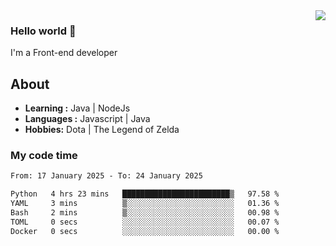 <img align='right' src="https://github-readme-stats.vercel.app/api?username=jumodada&show_icons=true&theme=vue">

### Hello world 👋

I'm a Front-end developer 
    
## About
-  **Learning :** Java | NodeJs
-  **Languages :** Javascript | Java
-  **Hobbies:** Dota | The Legend of Zelda

### My code time

<!--START_SECTION:waka-->

```txt
From: 17 January 2025 - To: 24 January 2025

Python   4 hrs 23 mins   ████████████████████████▒   97.58 %
YAML     3 mins          ▒░░░░░░░░░░░░░░░░░░░░░░░░   01.36 %
Bash     2 mins          ▒░░░░░░░░░░░░░░░░░░░░░░░░   00.98 %
TOML     0 secs          ░░░░░░░░░░░░░░░░░░░░░░░░░   00.07 %
Docker   0 secs          ░░░░░░░░░░░░░░░░░░░░░░░░░   00.00 %
```

<!--END_SECTION:waka-->
